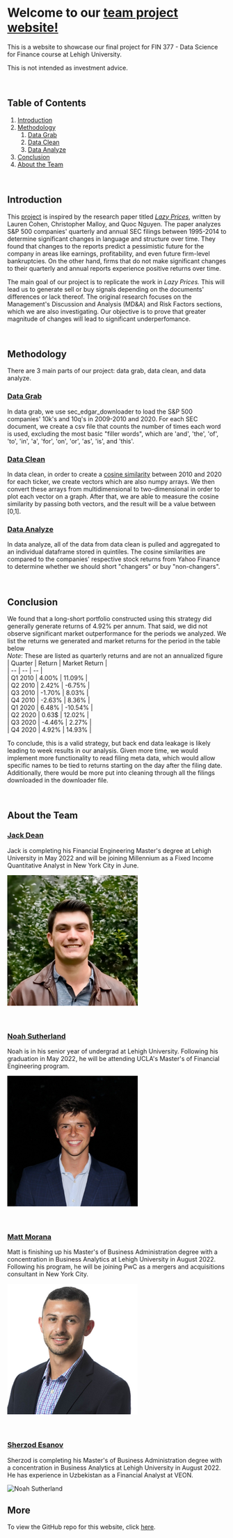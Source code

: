 # Welcome to our [team project website!](https://jdean53.github.io/px_lazy/)

This is a website to showcase our final project for FIN 377 - Data Science for Finance course at Lehigh University.

This is not intended as investment advice.

<br>

## Table of Contents
1. [Introduction](#introduction)
2. [Methodology](#meth)
    1. [Data Grab](#subsec2-1)
    2. [Data Clean](#subsec2-2)
    3. [Data Analyze](#subsec2-3)
3. [Conclusion](#conclusion)
4. [About the Team](#about)

<br>

## Introduction  <a name="introduction"></a>

This [project](notebooks/introduction.md) is inspired by the research paper titled [*Lazy Prices*](https://papers.ssrn.com/sol3/papers.cfm?abstract_id=1658471), written by Lauren Cohen, Christopher Malloy, and Quoc Nguyen. The paper analyzes S&P 500 companies' quarterly and annual SEC filings between 1995-2014 to determine significant changes in language and structure over time. They found that changes to the reports predict a pessimistic future for the company in areas like earnings, profitability, and even future firm-level bankruptcies. On the other hand, firms that do not make significant changes to their quarterly and annual reports experience positive returns over time.

The main goal of our project is to replicate the work in *Lazy Prices.* This will lead us to generate sell or buy signals depending on the documents' differences or lack thereof.  The original research focuses on the Management's Discussion and Analysis (MD&A) and Risk Factors sections, which we are also investigating. Our objective is to prove that greater magnitude of changes will lead to significant underperfomance.

<br>

## Methodology <a name="meth"></a>

There are 3 main parts of our project: data grab, data clean, and data analyze.

### [Data Grab](notebooks/data_grab.md) <a name="subsec2-1"></a>
In data grab, we use sec_edgar_downloader to load the S&P 500 companies' 10k's and 10q's in 2009-2010 and 2020. For each SEC document, we create a csv file that counts the number of times each word is used, excluding the most basic "filler words", which are 'and', 'the', 'of', 'to', 'in', 'a', 'for', 'on', 'or', 'as', 'is', and 'this'. 

### [Data Clean](notebooks/data_clean.md) <a name="subsec2-2"></a>
In data clean, in order to create a [cosine similarity](notebooks/cosine_sim.pdf) between 2010 and 2020 for each ticker, we create vectors which are also numpy arrays. We then convert these arrays from multidimensional to two-dimensional in order to plot each vector on a graph. After that, we are able to measure the cosine similarity by passing both vectors, and the result will be a value between [0,1].

### [Data Analyze](notebooks/data_analyze.md) <a name="subsec2-3"></a>
In data analyze, all of the data from data clean is pulled and aggregated to an individual dataframe stored in quintiles. The cosine similarities are compared to the companies' respective stock returns from Yahoo Finance to determine whether we should short "changers" or buy "non-changers".

<br>

## Conclusion  <a name="conclusion"></a>
We found that a long-short portfolio constructed using this strategy did generally generate returns of 4.92% per annum. That said, we did not observe significant market outperformance for the periods we analyzed.  We list the returns we generated and market returns for the period in the table below  
*Note*: These are listed as quarterly returns and are not an annualized figure  
| Quarter | Return | Market Return |  
| -- | -- | -- |  
| Q1 2010 |  4.00% |  11.09% |  
| Q2 2010 |  2.42% |  -6.75% |  
| Q3 2010 | -1.70% |   8.03% |  
| Q4 2010 | -2.63% |   8.36% |  
| Q1 2020 |  6.48% | -10.54% |  
| Q2 2020 |  0.63$ |  12.02% |  
| Q3 2020 | -4.46% |   2.27% |  
| Q4 2020 |  4.92% |  14.93% |  

To conclude, this is a valid strategy, but back end data leakage is likely leading to week results in our analysis.  Given more time, we would implement more functionality to read filing meta data, which would allow specific names to be tied to returns starting on the day after the filing date.  Additionally, there would be more put into cleaning through all the filings downloaded in the downloader file.

<br>

## About the Team <a name="about"></a>

### [Jack Dean](https://www.linkedin.com/in/jack-dean-445336150/)

Jack is completing his Financial Engineering Master's degree at Lehigh University in May 2022 and will be joining Millennium as a Fixed Income Quantitative Analyst in New York City in June. 

<img src="pics/Jack.jpg" alt="Jack Dean" width="300"/>
<br><br><br>

### [Noah Sutherland](https://www.linkedin.com/in/noahsutherland/)

Noah is in his senior year of undergrad at Lehigh University. Following his graduation in May 2022, he will be attending UCLA's Master's of Financial Engineering program.

<img src="pics/Noah.jpg" alt="Noah Sutherland" width="300"/>
<br><br><br>

### [Matt Morana](https://www.linkedin.com/in/matthewmorana/_)

Matt is finishing up his Master's of Business Administration degree with a concentration in Business Analytics at Lehigh University in August 2022. Following his program, he will be joining PwC as a mergers and acquisitions consultant in New York City.

<img src="pics/Matt.jpg" alt="Matthew Morana" width="300"/>
<br><br><br>

### [Sherzod Esanov](https://www.linkedin.com/in/sherzodesanov/)

Sherzod is completing his Master's of Business Administration degree with a concentration in Business Analytics at Lehigh University in August 2022. He has experience in Uzbekistan as a Financial Analyst at VEON.

<img src="pics/Sher1.jpg" alt="Noah Sutherland" width="300"/>
<br>


## More 

To view the GitHub repo for this website, click [here](https://github.com/jdean53/px_lazy).
